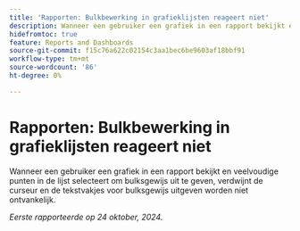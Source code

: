 ```yaml
---
title: 'Rapporten: Bulkbewerking in grafieklijsten reageert niet'
description: Wanneer een gebruiker een grafiek in een rapport bekijkt en veelvoudige punten in de lijst selecteert om bulksgewijs uit te geven, verdwijnt de curseur en de tekstvakjes voor bulksgewijs uitgeven worden niet ontvankelijk.
hidefromtoc: true
feature: Reports and Dashboards
source-git-commit: f15c76a622c02154c3aa1bec6be9603af18bbf91
workflow-type: tm+mt
source-wordcount: '86'
ht-degree: 0%

---
```


# Rapporten: Bulkbewerking in grafieklijsten reageert niet

Wanneer een gebruiker een grafiek in een rapport bekijkt en veelvoudige punten in de lijst selecteert om bulksgewijs uit te geven, verdwijnt de curseur en de tekstvakjes voor bulksgewijs uitgeven worden niet ontvankelijk.

_Eerste rapporteerde op 24 oktober, 2024._
